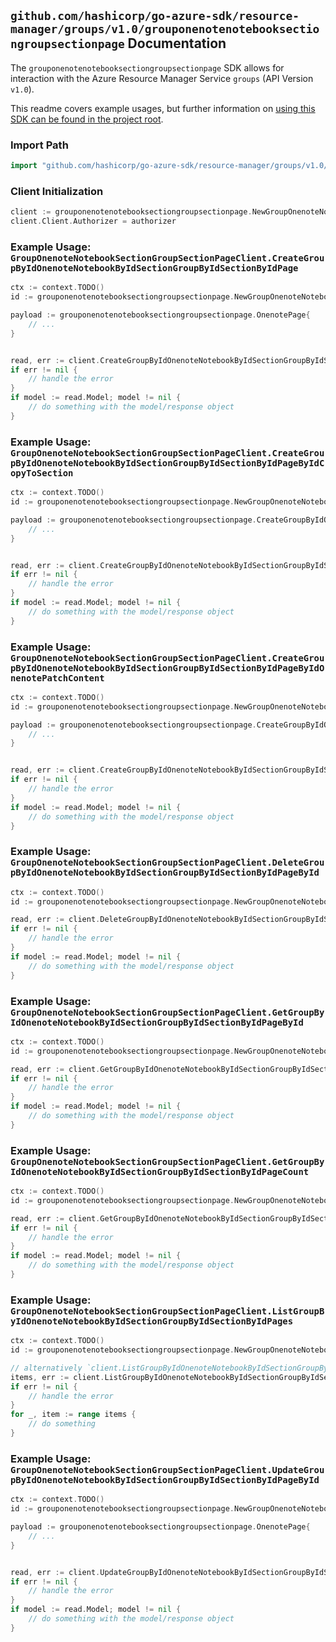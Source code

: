 
## `github.com/hashicorp/go-azure-sdk/resource-manager/groups/v1.0/grouponenotenotebooksectiongroupsectionpage` Documentation

The `grouponenotenotebooksectiongroupsectionpage` SDK allows for interaction with the Azure Resource Manager Service `groups` (API Version `v1.0`).

This readme covers example usages, but further information on [using this SDK can be found in the project root](https://github.com/hashicorp/go-azure-sdk/tree/main/docs).

### Import Path

```go
import "github.com/hashicorp/go-azure-sdk/resource-manager/groups/v1.0/grouponenotenotebooksectiongroupsectionpage"
```


### Client Initialization

```go
client := grouponenotenotebooksectiongroupsectionpage.NewGroupOnenoteNotebookSectionGroupSectionPageClientWithBaseURI("https://management.azure.com")
client.Client.Authorizer = authorizer
```


### Example Usage: `GroupOnenoteNotebookSectionGroupSectionPageClient.CreateGroupByIdOnenoteNotebookByIdSectionGroupByIdSectionByIdPage`

```go
ctx := context.TODO()
id := grouponenotenotebooksectiongroupsectionpage.NewGroupOnenoteNotebookSectionGroupSectionID("groupIdValue", "notebookIdValue", "sectionGroupIdValue", "onenoteSectionIdValue")

payload := grouponenotenotebooksectiongroupsectionpage.OnenotePage{
	// ...
}


read, err := client.CreateGroupByIdOnenoteNotebookByIdSectionGroupByIdSectionByIdPage(ctx, id, payload)
if err != nil {
	// handle the error
}
if model := read.Model; model != nil {
	// do something with the model/response object
}
```


### Example Usage: `GroupOnenoteNotebookSectionGroupSectionPageClient.CreateGroupByIdOnenoteNotebookByIdSectionGroupByIdSectionByIdPageByIdCopyToSection`

```go
ctx := context.TODO()
id := grouponenotenotebooksectiongroupsectionpage.NewGroupOnenoteNotebookSectionGroupSectionPageID("groupIdValue", "notebookIdValue", "sectionGroupIdValue", "onenoteSectionIdValue", "onenotePageIdValue")

payload := grouponenotenotebooksectiongroupsectionpage.CreateGroupByIdOnenoteNotebookByIdSectionGroupByIdSectionByIdPageByIdCopyToSectionRequest{
	// ...
}


read, err := client.CreateGroupByIdOnenoteNotebookByIdSectionGroupByIdSectionByIdPageByIdCopyToSection(ctx, id, payload)
if err != nil {
	// handle the error
}
if model := read.Model; model != nil {
	// do something with the model/response object
}
```


### Example Usage: `GroupOnenoteNotebookSectionGroupSectionPageClient.CreateGroupByIdOnenoteNotebookByIdSectionGroupByIdSectionByIdPageByIdOnenotePatchContent`

```go
ctx := context.TODO()
id := grouponenotenotebooksectiongroupsectionpage.NewGroupOnenoteNotebookSectionGroupSectionPageID("groupIdValue", "notebookIdValue", "sectionGroupIdValue", "onenoteSectionIdValue", "onenotePageIdValue")

payload := grouponenotenotebooksectiongroupsectionpage.CreateGroupByIdOnenoteNotebookByIdSectionGroupByIdSectionByIdPageByIdOnenotePatchContentRequest{
	// ...
}


read, err := client.CreateGroupByIdOnenoteNotebookByIdSectionGroupByIdSectionByIdPageByIdOnenotePatchContent(ctx, id, payload)
if err != nil {
	// handle the error
}
if model := read.Model; model != nil {
	// do something with the model/response object
}
```


### Example Usage: `GroupOnenoteNotebookSectionGroupSectionPageClient.DeleteGroupByIdOnenoteNotebookByIdSectionGroupByIdSectionByIdPageById`

```go
ctx := context.TODO()
id := grouponenotenotebooksectiongroupsectionpage.NewGroupOnenoteNotebookSectionGroupSectionPageID("groupIdValue", "notebookIdValue", "sectionGroupIdValue", "onenoteSectionIdValue", "onenotePageIdValue")

read, err := client.DeleteGroupByIdOnenoteNotebookByIdSectionGroupByIdSectionByIdPageById(ctx, id)
if err != nil {
	// handle the error
}
if model := read.Model; model != nil {
	// do something with the model/response object
}
```


### Example Usage: `GroupOnenoteNotebookSectionGroupSectionPageClient.GetGroupByIdOnenoteNotebookByIdSectionGroupByIdSectionByIdPageById`

```go
ctx := context.TODO()
id := grouponenotenotebooksectiongroupsectionpage.NewGroupOnenoteNotebookSectionGroupSectionPageID("groupIdValue", "notebookIdValue", "sectionGroupIdValue", "onenoteSectionIdValue", "onenotePageIdValue")

read, err := client.GetGroupByIdOnenoteNotebookByIdSectionGroupByIdSectionByIdPageById(ctx, id)
if err != nil {
	// handle the error
}
if model := read.Model; model != nil {
	// do something with the model/response object
}
```


### Example Usage: `GroupOnenoteNotebookSectionGroupSectionPageClient.GetGroupByIdOnenoteNotebookByIdSectionGroupByIdSectionByIdPageCount`

```go
ctx := context.TODO()
id := grouponenotenotebooksectiongroupsectionpage.NewGroupOnenoteNotebookSectionGroupSectionID("groupIdValue", "notebookIdValue", "sectionGroupIdValue", "onenoteSectionIdValue")

read, err := client.GetGroupByIdOnenoteNotebookByIdSectionGroupByIdSectionByIdPageCount(ctx, id)
if err != nil {
	// handle the error
}
if model := read.Model; model != nil {
	// do something with the model/response object
}
```


### Example Usage: `GroupOnenoteNotebookSectionGroupSectionPageClient.ListGroupByIdOnenoteNotebookByIdSectionGroupByIdSectionByIdPages`

```go
ctx := context.TODO()
id := grouponenotenotebooksectiongroupsectionpage.NewGroupOnenoteNotebookSectionGroupSectionID("groupIdValue", "notebookIdValue", "sectionGroupIdValue", "onenoteSectionIdValue")

// alternatively `client.ListGroupByIdOnenoteNotebookByIdSectionGroupByIdSectionByIdPages(ctx, id)` can be used to do batched pagination
items, err := client.ListGroupByIdOnenoteNotebookByIdSectionGroupByIdSectionByIdPagesComplete(ctx, id)
if err != nil {
	// handle the error
}
for _, item := range items {
	// do something
}
```


### Example Usage: `GroupOnenoteNotebookSectionGroupSectionPageClient.UpdateGroupByIdOnenoteNotebookByIdSectionGroupByIdSectionByIdPageById`

```go
ctx := context.TODO()
id := grouponenotenotebooksectiongroupsectionpage.NewGroupOnenoteNotebookSectionGroupSectionPageID("groupIdValue", "notebookIdValue", "sectionGroupIdValue", "onenoteSectionIdValue", "onenotePageIdValue")

payload := grouponenotenotebooksectiongroupsectionpage.OnenotePage{
	// ...
}


read, err := client.UpdateGroupByIdOnenoteNotebookByIdSectionGroupByIdSectionByIdPageById(ctx, id, payload)
if err != nil {
	// handle the error
}
if model := read.Model; model != nil {
	// do something with the model/response object
}
```
